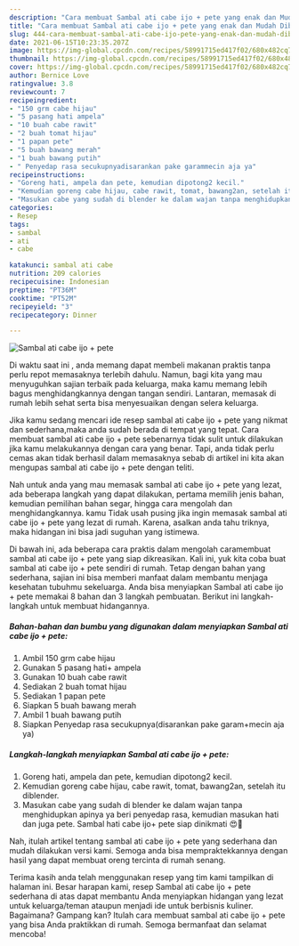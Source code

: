 ```yaml
---
description: "Cara membuat Sambal ati cabe ijo + pete yang enak dan Mudah Dibuat"
title: "Cara membuat Sambal ati cabe ijo + pete yang enak dan Mudah Dibuat"
slug: 444-cara-membuat-sambal-ati-cabe-ijo-pete-yang-enak-dan-mudah-dibuat
date: 2021-06-15T10:23:35.207Z
image: https://img-global.cpcdn.com/recipes/58991715ed417f02/680x482cq70/sambal-ati-cabe-ijo-pete-foto-resep-utama.jpg
thumbnail: https://img-global.cpcdn.com/recipes/58991715ed417f02/680x482cq70/sambal-ati-cabe-ijo-pete-foto-resep-utama.jpg
cover: https://img-global.cpcdn.com/recipes/58991715ed417f02/680x482cq70/sambal-ati-cabe-ijo-pete-foto-resep-utama.jpg
author: Bernice Love
ratingvalue: 3.8
reviewcount: 7
recipeingredient:
- "150 grm cabe hijau"
- "5 pasang hati ampela"
- "10 buah cabe rawit"
- "2 buah tomat hijau"
- "1 papan pete"
- "5 buah bawang merah"
- "1 buah bawang putih"
- " Penyedap rasa secukupnyadisarankan pake garammecin aja ya"
recipeinstructions:
- "Goreng hati, ampela dan pete, kemudian dipotong2 kecil."
- "Kemudian goreng cabe hijau, cabe rawit, tomat, bawang2an, setelah itu diblender."
- "Masukan cabe yang sudah di blender ke dalam wajan tanpa menghidupkan apinya ya beri penyedap rasa, kemudian masukan hati dan juga pete. Sambal hati cabe ijo+ pete siap dinikmati 😍🤗"
categories:
- Resep
tags:
- sambal
- ati
- cabe

katakunci: sambal ati cabe 
nutrition: 209 calories
recipecuisine: Indonesian
preptime: "PT36M"
cooktime: "PT52M"
recipeyield: "3"
recipecategory: Dinner

---
```



![Sambal ati cabe ijo + pete](https://img-global.cpcdn.com/recipes/58991715ed417f02/680x482cq70/sambal-ati-cabe-ijo-pete-foto-resep-utama.jpg)

Di waktu  saat ini , anda memang dapat membeli makanan praktis tanpa perlu repot memasaknya terlebih dahulu. Namun, bagi kita yang mau menyuguhkan sajian terbaik pada keluarga, maka kamu memang lebih bagus menghidangkannya dengan tangan sendiri. Lantaran, memasak di rumah lebih sehat serta bisa menyesuaikan dengan selera keluarga.

Jika kamu sedang mencari ide resep sambal ati cabe ijo + pete yang nikmat dan sederhana,maka anda sudah berada di tempat yang tepat. Cara membuat sambal ati cabe ijo + pete  sebenarnya tidak sulit untuk dilakukan jika kamu melakukannya dengan cara yang benar. Tapi, anda tidak perlu cemas akan tidak berhasil dalam memasaknya 
sebab di artikel ini kita akan mengupas sambal ati cabe ijo + pete dengan teliti.  



Nah untuk anda yang mau memasak sambal ati cabe ijo + pete yang lezat, ada beberapa langkah yang dapat dilakukan, pertama memilih jenis bahan, kemudian pemilihan bahan segar, hingga cara mengolah dan menghidangkannya. kamu Tidak usah pusing jika ingin memasak sambal ati cabe ijo + pete yang lezat di rumah. Karena, asalkan anda  tahu triknya, maka hidangan ini bisa jadi suguhan yang istimewa.

Di bawah ini, ada beberapa cara praktis  dalam mengolah caramembuat sambal ati cabe ijo + pete yang siap dikreasikan. Kali ini, yuk kita coba buat sambal ati cabe ijo + pete sendiri di rumah. Tetap dengan bahan yang sederhana, sajian ini bisa memberi manfaat dalam membantu menjaga kesehatan tubuhmu sekeluarga. Anda bisa menyiapkan Sambal ati cabe ijo + pete memakai 8 bahan dan 3 langkah pembuatan. Berikut ini langkah-langkah untuk membuat hidangannya.

<!--inarticleads1-->

##### Bahan-bahan dan bumbu yang digunakan dalam menyiapkan Sambal ati cabe ijo + pete:

1. Ambil 150 grm cabe hijau
1. Gunakan 5 pasang hati+ ampela
1. Gunakan 10 buah cabe rawit
1. Sediakan 2 buah tomat hijau
1. Sediakan 1 papan pete
1. Siapkan 5 buah bawang merah
1. Ambil 1 buah bawang putih
1. Siapkan  Penyedap rasa secukupnya(disarankan pake garam+mecin aja ya)




<!--inarticleads2-->

##### Langkah-langkah menyiapkan Sambal ati cabe ijo + pete:

1. Goreng hati, ampela dan pete, kemudian dipotong2 kecil.
1. Kemudian goreng cabe hijau, cabe rawit, tomat, bawang2an, setelah itu diblender.
1. Masukan cabe yang sudah di blender ke dalam wajan tanpa menghidupkan apinya ya beri penyedap rasa, kemudian masukan hati dan juga pete. Sambal hati cabe ijo+ pete siap dinikmati 😍🤗




Nah, itulah artikel tentang  sambal ati cabe ijo + pete  yang sederhana dan mudah dilakukan versi kami. Semoga anda bisa mempraktekkannya dengan hasil yang dapat membuat oreng tercinta di rumah senang. 

Terima kasih anda telah menggunakan resep yang tim kami tampilkan di halaman ini. Besar harapan kami, resep  Sambal ati cabe ijo + pete sederhana di atas dapat membantu Anda menyiapkan hidangan yang lezat untuk keluarga/teman ataupun menjadi ide untuk berbisnis kuliner. Bagaimana? Gampang kan? Itulah cara membuat sambal ati cabe ijo + pete yang bisa Anda praktikkan di rumah. Semoga bermanfaat dan selamat mencoba!

